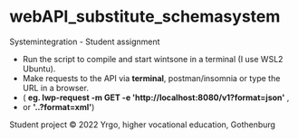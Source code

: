 # webAPI_substitute_schemasystem
Systemintegration - Student assignment

- Run the script to compile and start wintsone in a terminal (I use WSL2 Ubuntu).
- Make requests to the API via **terminal**, postman/insomnia or type the URL in a browser.
- ( **eg. lwp-request -m GET -e 'http://localhost:8080/v1?format=json'** , 
- or **'..?format=xml'**)

Student project © 2022 Yrgo, higher vocational education, Gothenburg
